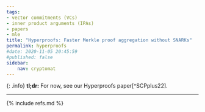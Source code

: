 ```yaml
---
tags: 
- vector commitments (VCs)
- inner product arguments (IPAs)
- papers
- mle
title: "Hyperproofs: Faster Merkle proof aggregation without SNARKs"
permalink: hyperproofs
#date: 2020-11-05 20:45:59
#published: false
sidebar:
    nav: cryptomat
---
```


{: .info}
**tl;dr:** For now, see our Hyperproofs paper[^SCPplus22].

<!--more-->

<p hidden>$$
\def\Adv{\mathcal{A}}
\def\Badv{\mathcal{B}}
\def\vect#1{\mathbf{#1}}
$$</p>

---

{% include refs.md %}
